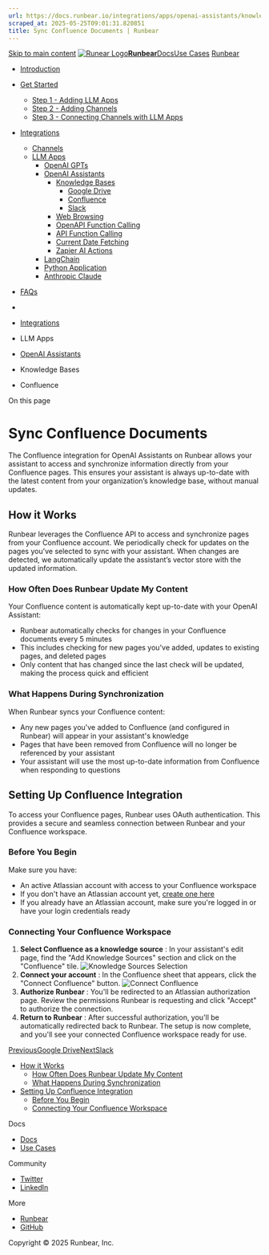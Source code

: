 ```yaml
---
url: https://docs.runbear.io/integrations/apps/openai-assistants/knowledge-bases/confluence
scraped_at: 2025-05-25T09:01:31.820851
title: Sync Confluence Documents | Runbear
---
```


[Skip to main content](https://docs.runbear.io/integrations/apps/openai-assistants/knowledge-bases/confluence#__docusaurus_skipToContent_fallback)
[![Runear Logo](https://docs.runbear.io/img/logo.svg)**Runbear**](https://docs.runbear.io/)[Docs](https://docs.runbear.io/)[Use Cases](https://docs.runbear.io/use-cases)
[Runbear](https://runbear.io)
  * [Introduction](https://docs.runbear.io/)
  * [Get Started](https://docs.runbear.io/get-started)
    * [Step 1 - Adding LLM Apps](https://docs.runbear.io/get-started/app)
    * [Step 2 - Adding Channels](https://docs.runbear.io/get-started/channel)
    * [Step 3 - Connecting Channels with LLM Apps](https://docs.runbear.io/get-started/connection)
  * [Integrations](https://docs.runbear.io/integrations)
    * [Channels](https://docs.runbear.io/integrations/apps/openai-assistants/knowledge-bases/confluence)
    * [LLM Apps](https://docs.runbear.io/integrations/apps/openai-assistants/knowledge-bases/confluence)
      * [OpenAI GPTs](https://docs.runbear.io/integrations/apps/openai-gpts/)
      * [OpenAI Assistants](https://docs.runbear.io/integrations/apps/openai-assistants/)
        * [Knowledge Bases](https://docs.runbear.io/integrations/apps/openai-assistants/knowledge-bases/confluence)
          * [Google Drive](https://docs.runbear.io/integrations/apps/openai-assistants/knowledge-bases/google-drive)
          * [Confluence](https://docs.runbear.io/integrations/apps/openai-assistants/knowledge-bases/confluence)
          * [Slack](https://docs.runbear.io/integrations/apps/openai-assistants/knowledge-bases/slack)
        * [Web Browsing](https://docs.runbear.io/integrations/apps/openai-assistants/web-browsing)
        * [OpenAPI Function Calling](https://docs.runbear.io/integrations/apps/openai-assistants/api-calling-openapi)
        * [API Function Calling](https://docs.runbear.io/integrations/apps/openai-assistants/api-calling)
        * [Current Date Fetching](https://docs.runbear.io/integrations/apps/openai-assistants/current-date-fetching)
        * [Zapier AI Actions](https://docs.runbear.io/integrations/apps/openai-assistants/zapier-ai-actions)
      * [LangChain](https://docs.runbear.io/integrations/apps/langchain/)
      * [Python Application](https://docs.runbear.io/integrations/apps/python-sdk/)
      * [Anthropic Claude](https://docs.runbear.io/integrations/apps/anthropic-claude/)
  * [FAQs](https://docs.runbear.io/faq)


  * [](https://docs.runbear.io/)
  * [Integrations](https://docs.runbear.io/integrations)
  * LLM Apps
  * [OpenAI Assistants](https://docs.runbear.io/integrations/apps/openai-assistants/)
  * Knowledge Bases
  * Confluence


On this page
# Sync Confluence Documents
The Confluence integration for OpenAI Assistants on Runbear allows your assistant to access and synchronize information directly from your Confluence pages. This ensures your assistant is always up-to-date with the latest content from your organization’s knowledge base, without manual updates.
## How it Works[​](https://docs.runbear.io/integrations/apps/openai-assistants/knowledge-bases/confluence#how-it-works "Direct link to How it Works")
Runbear leverages the Confluence API to access and synchronize pages from your Confluence account. We periodically check for updates on the pages you’ve selected to sync with your assistant. When changes are detected, we automatically update the assistant’s vector store with the updated information.
### How Often Does Runbear Update My Content[​](https://docs.runbear.io/integrations/apps/openai-assistants/knowledge-bases/confluence#how-often-does-runbear-update-my-content "Direct link to How Often Does Runbear Update My Content")
Your Confluence content is automatically kept up-to-date with your OpenAI Assistant:
  * Runbear automatically checks for changes in your Confluence documents every 5 minutes
  * This includes checking for new pages you've added, updates to existing pages, and deleted pages
  * Only content that has changed since the last check will be updated, making the process quick and efficient


### What Happens During Synchronization[​](https://docs.runbear.io/integrations/apps/openai-assistants/knowledge-bases/confluence#what-happens-during-synchronization "Direct link to What Happens During Synchronization")
When Runbear syncs your Confluence content:
  * Any new pages you've added to Confluence (and configured in Runbear) will appear in your assistant's knowledge
  * Pages that have been removed from Confluence will no longer be referenced by your assistant
  * Your assistant will use the most up-to-date information from Confluence when responding to questions


## Setting Up Confluence Integration[​](https://docs.runbear.io/integrations/apps/openai-assistants/knowledge-bases/confluence#setting-up-confluence-integration "Direct link to Setting Up Confluence Integration")
To access your Confluence pages, Runbear uses OAuth authentication. This provides a secure and seamless connection between Runbear and your Confluence workspace.
### Before You Begin[​](https://docs.runbear.io/integrations/apps/openai-assistants/knowledge-bases/confluence#before-you-begin "Direct link to Before You Begin")
Make sure you have:
  * An active Atlassian account with access to your Confluence workspace
  * If you don't have an Atlassian account yet, [create one here](https://id.atlassian.com/signup)
  * If you already have an Atlassian account, make sure you're logged in or have your login credentials ready


### Connecting Your Confluence Workspace[​](https://docs.runbear.io/integrations/apps/openai-assistants/knowledge-bases/confluence#connecting-your-confluence-workspace "Direct link to Connecting Your Confluence Workspace")
  1. **Select Confluence as a knowledge source** : In your assistant's edit page, find the "Add Knowledge Sources" section and click on the "Confluence" tile. ![Knowledge Sources Selection](https://docs.runbear.io/assets/images/confluence-knowledge-sources-button-1df480b68771627ce0c029b2a49981e5.png)
  2. **Connect your account** : In the Confluence sheet that appears, click the "Connect Confluence" button. ![Connect Confluence](https://docs.runbear.io/assets/images/confluence-connect-button-38db11afe8b04e86844f2a56e33a9f41.png)
  3. **Authorize Runbear** : You'll be redirected to an Atlassian authorization page. Review the permissions Runbear is requesting and click "Accept" to authorize the connection.
  4. **Return to Runbear** : After successful authorization, you'll be automatically redirected back to Runbear. The setup is now complete, and you'll see your connected Confluence workspace ready for use.


[PreviousGoogle Drive](https://docs.runbear.io/integrations/apps/openai-assistants/knowledge-bases/google-drive)[NextSlack](https://docs.runbear.io/integrations/apps/openai-assistants/knowledge-bases/slack)
  * [How it Works](https://docs.runbear.io/integrations/apps/openai-assistants/knowledge-bases/confluence#how-it-works)
    * [How Often Does Runbear Update My Content](https://docs.runbear.io/integrations/apps/openai-assistants/knowledge-bases/confluence#how-often-does-runbear-update-my-content)
    * [What Happens During Synchronization](https://docs.runbear.io/integrations/apps/openai-assistants/knowledge-bases/confluence#what-happens-during-synchronization)
  * [Setting Up Confluence Integration](https://docs.runbear.io/integrations/apps/openai-assistants/knowledge-bases/confluence#setting-up-confluence-integration)
    * [Before You Begin](https://docs.runbear.io/integrations/apps/openai-assistants/knowledge-bases/confluence#before-you-begin)
    * [Connecting Your Confluence Workspace](https://docs.runbear.io/integrations/apps/openai-assistants/knowledge-bases/confluence#connecting-your-confluence-workspace)


Docs
  * [Docs](https://docs.runbear.io/)
  * [Use Cases](https://docs.runbear.io/use-cases)


Community
  * [Twitter](https://twitter.com/runbear_io)
  * [LinkedIn](https://www.linkedin.com/company/runbear)


More
  * [Runbear](https://runbear.io)
  * [GitHub](https://github.com/runbear-io/plugbear-python-sdk)


Copyright © 2025 Runbear, Inc.

